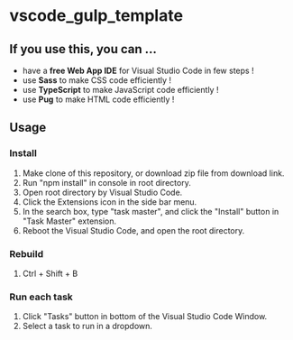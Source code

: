 # vscode_gulp_template

## If you use this, you can ...

- have a **free Web App IDE** for Visual Studio Code in few steps !
- use **Sass** to make CSS code efficiently !
- use **TypeScript** to make JavaScript code efficiently !
- use **Pug** to make HTML code efficiently !

## Usage

### Install

1. Make clone of this repository, or download zip file from download link.
1. Run "npm install" in console in root directory.
1. Open root directory by Visual Studio Code.
1. Click the Extensions icon in the side bar menu.
1. In the search box, type "task master", and click the "Install" button in "Task Master" extension.
1. Reboot the Visual Studio Code, and open the root directory.

### Rebuild

1. Ctrl + Shift + B

### Run each task

1. Click "Tasks" button in bottom of the Visual Studio Code Window.
1. Select a task to run in a dropdown.
